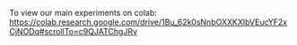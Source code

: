 To view our main experiments on colab: https://colab.research.google.com/drive/1Bu_62k0sNnbOXXKXIbVEucYF2xCjNODq#scrollTo=c9QJATChgJRv
